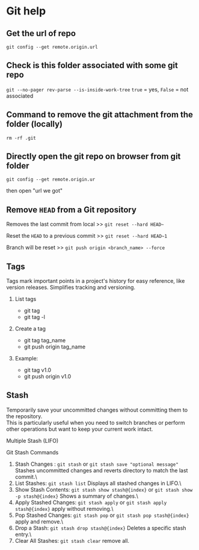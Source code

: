 # Git help

## Get the url of repo

`git config --get remote.origin.url`

## Check is this folder associated with some git repo

`git --no-pager rev-parse --is-inside-work-tree`
`true` = yes, `False` = not associated

## Command to remove the git attachment from the folder (locally)

`rm -rf .git`

## Directly open the git repo on browser from git folder

`git config --get remote.origin.ur`

then
open "url we got"

## Remove `HEAD` from a Git repository

Removes the last commit from local >> `git reset --hard HEAD~`

Reset the `HEAD` to a previous commit >> `git reset --hard HEAD~1`

Branch will be reset >> `git push origin <branch_name> --force`

## Tags

Tags mark important points in a project's history for easy reference, like version releases. Simplifies tracking and versioning.

1. List tags
    - git tag
    - git tag -l

2. Create a tag
    - git tag tag_name
    - git push origin tag_name

3. Example:
    - git tag v1.0
    - git push origin v1.0

## Stash

Temporarily save your uncommitted changes without committing them to the repository.\
This is particularly useful when you need to switch branches or perform other operations but want to keep your current work intact.

Multiple Stash (LIFO)

Git Stash Commands

1. Stash Changes : `git stash` or `git stash save "optional message"` Stashes uncommitted changes and reverts directory to match the last commit.\
2. List Stashes: `git stash list` Displays all stashed changes in LIFO.\
3. Show Stash Contents: `git stash show stash@{index}` or `git stash show -p stash@{index}` Shows a summary of changes.\
4. Apply Stashed Changes: `git stash apply` or `git stash apply stash@{index}` apply without removing.\
5. Pop Stashed Changes: `git stash pop` or `git stash pop stash@{index}` apply and remove.\
6. Drop a Stash: `git stash drop stash@{index}` Deletes a specific stash entry.\
7. Clear All Stashes: `git stash clear` remove all.

